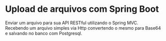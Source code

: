 # Upload de arquivos com Spring Boot
Enviar um arquivo para sua API RESTful utilizando o Spring MVC.
Recebendo um arquivo simples via Http convertendo o mesmo para Base64 e salvando no banco com Postgresql. 
